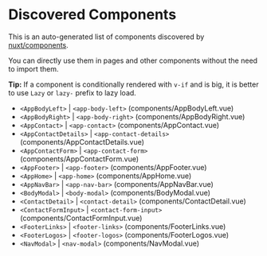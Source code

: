 # Discovered Components

This is an auto-generated list of components discovered by [nuxt/components](https://github.com/nuxt/components).

You can directly use them in pages and other components without the need to import them.

**Tip:** If a component is conditionally rendered with `v-if` and is big, it is better to use `Lazy` or `lazy-` prefix to lazy load.

- `<AppBodyLeft>` | `<app-body-left>` (components/AppBodyLeft.vue)
- `<AppBodyRight>` | `<app-body-right>` (components/AppBodyRight.vue)
- `<AppContact>` | `<app-contact>` (components/AppContact.vue)
- `<AppContactDetails>` | `<app-contact-details>` (components/AppContactDetails.vue)
- `<AppContactForm>` | `<app-contact-form>` (components/AppContactForm.vue)
- `<AppFooter>` | `<app-footer>` (components/AppFooter.vue)
- `<AppHome>` | `<app-home>` (components/AppHome.vue)
- `<AppNavBar>` | `<app-nav-bar>` (components/AppNavBar.vue)
- `<BodyModal>` | `<body-modal>` (components/BodyModal.vue)
- `<ContactDetail>` | `<contact-detail>` (components/ContactDetail.vue)
- `<ContactFormInput>` | `<contact-form-input>` (components/ContactFormInput.vue)
- `<FooterLinks>` | `<footer-links>` (components/FooterLinks.vue)
- `<FooterLogos>` | `<footer-logos>` (components/FooterLogos.vue)
- `<NavModal>` | `<nav-modal>` (components/NavModal.vue)
